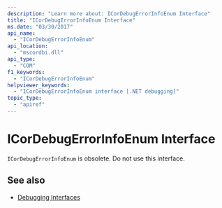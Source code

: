 ```yaml
---
description: "Learn more about: ICorDebugErrorInfoEnum Interface"
title: "ICorDebugErrorInfoEnum Interface"
ms.date: "03/30/2017"
api_name:
  - "ICorDebugErrorInfoEnum"
api_location:
  - "mscordbi.dll"
api_type:
  - "COM"
f1_keywords:
  - "ICorDebugErrorInfoEnum"
helpviewer_keywords:
  - "ICorDebugErrorInfoEnum interface [.NET debugging]"
topic_type:
  - "apiref"
---
```

# ICorDebugErrorInfoEnum Interface

`ICorDebugErrorInfoEnum` is obsolete. Do not use this interface.

## See also

- [Debugging Interfaces](debugging-interfaces.md)
